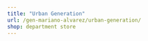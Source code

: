 ```yaml
---
title: "Urban Generation"
url: /gen-mariano-alvarez/urban-generation/
shop: department store
---
```

